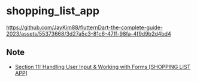 # shopping_list_app

https://github.com/JayKim88/flutternDart-the-complete-guide-2023/assets/55373668/3d27a5c3-81c6-47ff-98fa-4f9d9b2d4bd4

## Note

- [Section 11: Handling User Input & Working with Forms [SHOPPING LIST APP]](https://jay-global.notion.site/Section-11-Handling-User-Input-Working-with-Forms-SHOPPING-LIST-APP-4f00b574159347ddab9cfaa4a3a323f9?pvs=4)
